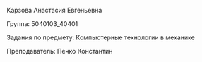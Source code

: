 Карзова Анастасия Евгеньевна

Группа: 5040103_40401

Задания по предмету: Компьютерные технологии в механике

Преподаватель: Печко Константин
